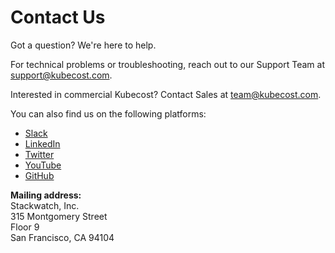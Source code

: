 # Contact Us

Got a question? We're here to help.

For technical problems or troubleshooting, reach out to our Support Team at [support@kubecost.com](mailto:support@kubecost.com).

Interested in commercial Kubecost? Contact Sales at [team@kubecost.com](mailto:team@kubecost.com).

You can also find us on the following platforms:

* [Slack](https://join.slack.com/t/kubecost/shared\_invite/zt-1dz4a0bb4-InvSsHr9SQsT\_D5PBle2rw)
* [LinkedIn](https://www.linkedin.com/company/kubecost/)
* [Twitter](https://twitter.com/kubecost)
* [YouTube](https://www.youtube.com/channel/UChIoMpeXm85T-kPCW1p9_PA/featured)
* [GitHub](https://github.com/kubecost)

**Mailing address:**\
    Stackwatch, Inc.\
    315 Montgomery Street\
    Floor 9\
    San Francisco, CA 94104
